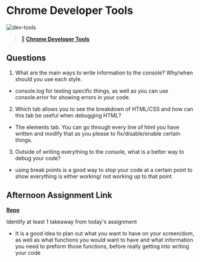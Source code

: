 # Chrome Developer Tools

![dev-tools](https://bcw.blob.core.windows.net/public/img/lesson-images/4571780153354770)

> **📖 [Chrome Developer Tools](https://codeworksacademy.com/fs-student-guide/resources/wk2/03-Chrome-Dev-Tools)**

## Questions

1. What are the main ways to write information to the console? Why/when should you use each style.
- console.log for testing specific things, as well as you can use console.error for showing errors in your code.

2. Which tab allows you to see the breakdown of HTML/CSS and how can this tab be useful when debugging HTML?
- The elements tab. You can go through every line of html you have written and modify that as you please to fix/disable/enable certain things.
3. Outside of writing everything to the console, what is a better way to debug your code?
- using break points is a good way to stop your code at a certain point to show everything is either working/ not working up to that point
## Afternoon Assignment Link

**[Repo](https://github.com/Jacobzeme8/icecream_parlor)**

Identify at least 1 takeaway from today's assignment

- It is a good idea to plan out what you want to have on your screen/dom, as well as what functions you would want to have and what information you need to preform those functions, before really getting into writing your code
